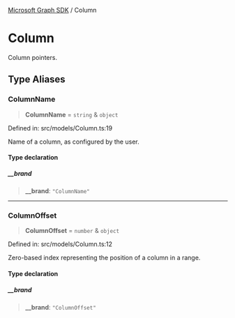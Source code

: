 [Microsoft Graph SDK](README.md) / Column

# Column

Column pointers.

## Type Aliases

### ColumnName

> **ColumnName** = `string` & `object`

Defined in: src/models/Column.ts:19

Name of a column, as configured by the user.

#### Type declaration

##### \_\_brand

> **\_\_brand**: `"ColumnName"`

***

### ColumnOffset

> **ColumnOffset** = `number` & `object`

Defined in: src/models/Column.ts:12

Zero-based index representing the position of a column in a range.

#### Type declaration

##### \_\_brand

> **\_\_brand**: `"ColumnOffset"`
